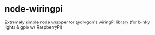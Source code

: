 node-wiringpi
=============

Extremely simple node wrapper for @drogon's wiringPi library (for blinky lights &amp; gpio w/ RaspberryPi)